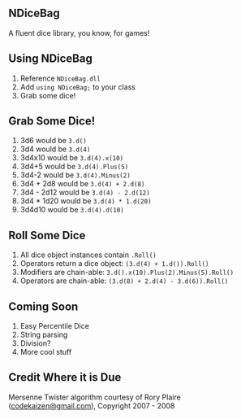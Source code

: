 NDiceBag
--

A fluent dice library, you know, for games!

Using NDiceBag
--

1. Reference `NDiceBag.dll`
1. Add `using NDiceBag;` to your class
1. Grab some dice!

Grab Some Dice!
--

1. 3d6 would be `3.d()`
1. 3d4 would be `3.d(4)` 
1. 3d4x10 would be `3.d(4).x(10)`
1. 3d4+5 would be `3.d(4).Plus(5)`
1. 3d4-2 would be `3.d(4).Minus(2)`
1. 3d4 + 2d8 would be `3.d(4) + 2.d(8)`
1. 3d4 - 2d12 would be `3.d(4) - 2.d(12)`
1. 3d4 * 1d20 would be `3.d(4) * 1.d(20)`
1. 3d4d10 would be `3.d(4).d(10)`

Roll Some Dice
--

1. All dice object instances contain `.Roll()`
1. Operators return a dice object: `(3.d(4) + 1.d()).Roll()`
1. Modifiers are chain-able: `3.d().x(10).Plus(2).Minus(5).Roll()`
1. Operators are chain-able: `(3.d(8) + 2.d(4) - 3.d(6)).Roll()`

Coming Soon
--

1. Easy Percentile Dice
1. String parsing
1. Division?
1. More cool stuff

Credit Where it is Due
--

Mersenne Twister algorithm courtesy of Rory Plaire (codekaizen@gmail.com), Copyright 2007 - 2008